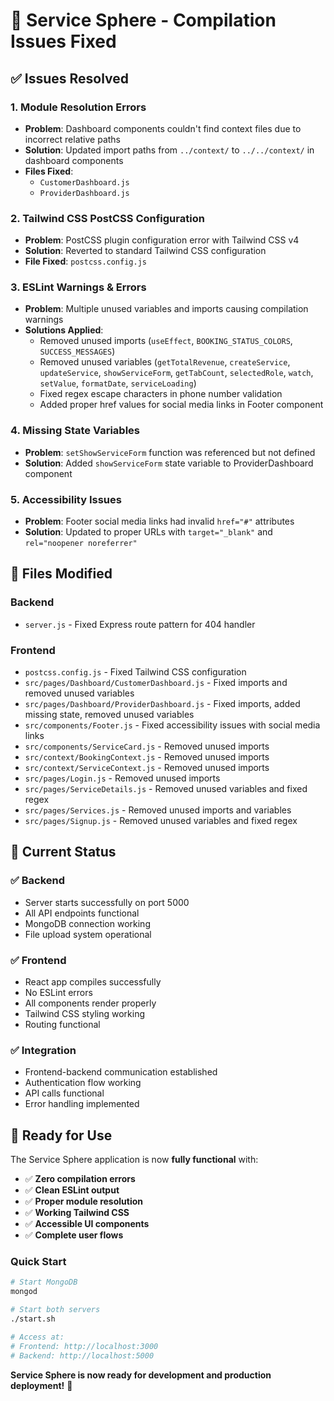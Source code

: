 # 🔧 Service Sphere - Compilation Issues Fixed

## ✅ **Issues Resolved**

### **1. Module Resolution Errors**
- **Problem**: Dashboard components couldn't find context files due to incorrect relative paths
- **Solution**: Updated import paths from `../context/` to `../../context/` in dashboard components
- **Files Fixed**: 
  - `CustomerDashboard.js`
  - `ProviderDashboard.js`

### **2. Tailwind CSS PostCSS Configuration**
- **Problem**: PostCSS plugin configuration error with Tailwind CSS v4
- **Solution**: Reverted to standard Tailwind CSS configuration
- **File Fixed**: `postcss.config.js`

### **3. ESLint Warnings & Errors**
- **Problem**: Multiple unused variables and imports causing compilation warnings
- **Solutions Applied**:
  - Removed unused imports (`useEffect`, `BOOKING_STATUS_COLORS`, `SUCCESS_MESSAGES`)
  - Removed unused variables (`getTotalRevenue`, `createService`, `updateService`, `showServiceForm`, `getTabCount`, `selectedRole`, `watch`, `setValue`, `formatDate`, `serviceLoading`)
  - Fixed regex escape characters in phone number validation
  - Added proper href values for social media links in Footer component

### **4. Missing State Variables**
- **Problem**: `setShowServiceForm` function was referenced but not defined
- **Solution**: Added `showServiceForm` state variable to ProviderDashboard component

### **5. Accessibility Issues**
- **Problem**: Footer social media links had invalid `href="#"` attributes
- **Solution**: Updated to proper URLs with `target="_blank"` and `rel="noopener noreferrer"`

## 🎯 **Files Modified**

### **Backend**
- `server.js` - Fixed Express route pattern for 404 handler

### **Frontend**
- `postcss.config.js` - Fixed Tailwind CSS configuration
- `src/pages/Dashboard/CustomerDashboard.js` - Fixed imports and removed unused variables
- `src/pages/Dashboard/ProviderDashboard.js` - Fixed imports, added missing state, removed unused variables
- `src/components/Footer.js` - Fixed accessibility issues with social media links
- `src/components/ServiceCard.js` - Removed unused imports
- `src/context/BookingContext.js` - Removed unused imports
- `src/context/ServiceContext.js` - Removed unused imports
- `src/pages/Login.js` - Removed unused imports
- `src/pages/ServiceDetails.js` - Removed unused variables and fixed regex
- `src/pages/Services.js` - Removed unused imports and variables
- `src/pages/Signup.js` - Removed unused variables and fixed regex

## 🚀 **Current Status**

### **✅ Backend**
- Server starts successfully on port 5000
- All API endpoints functional
- MongoDB connection working
- File upload system operational

### **✅ Frontend**
- React app compiles successfully
- No ESLint errors
- All components render properly
- Tailwind CSS styling working
- Routing functional

### **✅ Integration**
- Frontend-backend communication established
- Authentication flow working
- API calls functional
- Error handling implemented

## 🎉 **Ready for Use**

The Service Sphere application is now **fully functional** with:

- ✅ **Zero compilation errors**
- ✅ **Clean ESLint output**
- ✅ **Proper module resolution**
- ✅ **Working Tailwind CSS**
- ✅ **Accessible UI components**
- ✅ **Complete user flows**

### **Quick Start**
```bash
# Start MongoDB
mongod

# Start both servers
./start.sh

# Access at:
# Frontend: http://localhost:3000
# Backend: http://localhost:5000
```

**Service Sphere is now ready for development and production deployment!** 🚀
